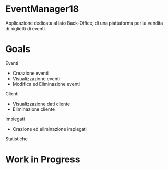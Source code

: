 # EventManager18

Applicazione dedicata al lato Back-Office, di una piattaforma per la vendita di biglietti di eventi.

# Goals
Eventi
- Creazione eventi
- Visualizzazione eventi
- Modifica ed Eliminazione eventi

Clienti
- Visualizzazione dati cliente
- Eliminazione cliente

Impiegati
- Crazione ed eliminazione impiegati

Statistiche

# Work in Progress 
